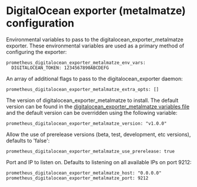 # DigitalOcean exporter (metalmatze) configuration

Environmental variables to pass to the digitalocean_exporter_metalmatze exporter. These environmental variables are used as a primary method of configuring the exporter:

    prometheus_digitalocean_exporter_metalmatze_env_vars:
      DIGITALOCEAN_TOKEN: 1234567890ABCDEFG

An array of additional flags to pass to the digitalocean_exporter daemon:

    prometheus_digitalocean_exporter_metalmatze_extra_opts: []

The version of digitalocean_exporter_metalmatze to install. The default version can be found in the [digitalocean_exporter_metalmatze variables file](../vars/software/digitalocean_exporter_metalmatze.yml) and the default version can be overridden using the following variable:

    prometheus_digitalocean_exporter_metalmatze_version: "v1.0.0"

Allow the use of prerelease versions (beta, test, development, etc versions), defaults to 'false':

    prometheus_digitalocean_exporter_metalmatze_use_prerelease: true

Port and IP to listen on. Defaults to listening on all available IPs on port 9212:

    prometheus_digitalocean_exporter_metalmatze_host: "0.0.0.0"
    prometheus_digitalocean_exporter_metalmatze_port: 9212
